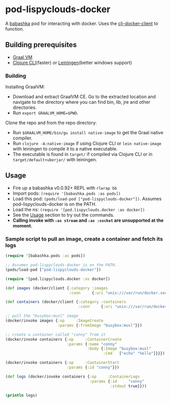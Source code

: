 # pod-lispyclouds-docker

A [babashka](https://github.com/borkdude/babashka) pod for interacting with docker. Uses the [clj-docker-client](https://github.com/into-docker/clj-docker-client) to function.

## Building prerequisites
- [Graal VM](https://www.graalvm.org/downloads/)
- [Clojure CLI](https://clojure.org/guides/getting_started)(faster) or [Leiningen](https://leiningen.org/)(better windows support)

### Building
Installing GraalVM:
- Download and extract GraalVM CE. Go to the extracted location and navigate to
  the directory where you can find bin, lib, jre and other directories.
- Run `export GRAALVM_HOME=$PWD`.

Clone the repo and from the repo directory:
- Run `$GRAALVM_HOME/bin/gu install native-image` to get the Graal native compiler.
- Run `clojure -A:native-image` if using Clojure CLI or `lein native-image` with leiningen to compile it to a native executable.
- The executable is found in `target/` if compiled via Clojure CLI or in `target/default+uberjar/` with leiningen.

## Usage
- Fire up a babashka v0.0.92+ REPL with `rlwrap bb`
- Import pods: `(require '[babashka.pods :as pods])`
- Load this pod: `(pods/load-pod ["pod-lispyclouds-docker"])`. Assumes pod-lispyclouds-docker is on the PATH.
- Load the ns: `(require '[pod.lispyclouds.docker :as docker])`
- See the [Usage](https://github.com/into-docker/clj-docker-client#usage) section to try out the commands.
- **Calling invoke with `:as stream` and `:as :socket` are unsupported at the moment.**

### Sample script to pull an image, create a container and fetch its logs
```clojure
(require '[babashka.pods :as pods])

;; Assumes pod-lispyclouds-docker is on the PATH.
(pods/load-pod ["pod-lispyclouds-docker"])

(require '[pod.lispyclouds.docker :as docker])

(def images (docker/client {:category :images
                            :conn     {:uri "unix:///var/run/docker.sock"}}))

(def containers (docker/client {:category :containers
                                :conn     {:uri "unix:///var/run/docker.sock"}}))

;; pull the "busybox:musl" image
(docker/invoke images {:op     :ImageCreate
                       :params {:fromImage "busybox:musl"}})

;; create a container called "conny" from it
(docker/invoke containers {:op     :ContainerCreate
                           :params {:name "conny"
                                    :body {:Image "busybox:musl"
                                           :Cmd   ["echo" "hello"]}}})

(docker/invoke containers {:op     :ContainerStart
                           :params {:id "conny"}})

(def logs (docker/invoke containers {:op     :ContainerLogs
                                     :params {:id     "conny"
                                              :stdout true}}))

(println logs)
```
